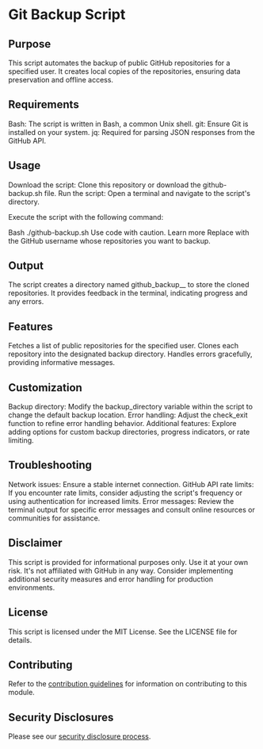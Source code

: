 # Git Backup Script

## Purpose

This script automates the backup of public GitHub repositories for a specified user. It creates local copies of the repositories, ensuring data preservation and offline access.

## Requirements

Bash: The script is written in Bash, a common Unix shell.
git: Ensure Git is installed on your system.
jq: Required for parsing JSON responses from the GitHub API.
## Usage

Download the script:
Clone this repository or download the github-backup.sh file.
Run the script:
Open a terminal and navigate to the script's directory.

Execute the script with the following command:

Bash
./github-backup.sh <username>
Use code with caution. Learn more
Replace <username> with the GitHub username whose repositories you want to backup.

## Output

The script creates a directory named github_backup_<username>_<date> to store the cloned repositories.
It provides feedback in the terminal, indicating progress and any errors.
## Features

Fetches a list of public repositories for the specified user.
Clones each repository into the designated backup directory.
Handles errors gracefully, providing informative messages.
## Customization

Backup directory: Modify the backup_directory variable within the script to change the default backup location.
Error handling: Adjust the check_exit function to refine error handling behavior.
Additional features: Explore adding options for custom backup directories, progress indicators, or rate limiting.
## Troubleshooting

Network issues: Ensure a stable internet connection.
GitHub API rate limits: If you encounter rate limits, consider adjusting the script's frequency or using authentication for increased limits.
Error messages: Review the terminal output for specific error messages and consult online resources or communities for assistance.
## Disclaimer

This script is provided for informational purposes only. Use it at your own risk.
It's not affiliated with GitHub in any way.
Consider implementing additional security measures and error handling for production environments.
## License

This script is licensed under the MIT License. See the LICENSE file for details.

## Contributing

Refer to the [contribution guidelines](./CONTRIBUTING.md) for
information on contributing to this module.

## Security Disclosures

Please see our [security disclosure process](./SECURITY.md).

